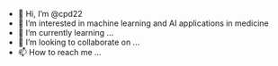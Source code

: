- 👋 Hi, I’m @cpd22
- 👀 I’m interested in machine learning and AI applications in medicine
- 🌱 I’m currently learning ...
- 💞️ I’m looking to collaborate on ...
- 📫 How to reach me ...

<!---
cpd22/cpd22 is a ✨ special ✨ repository because its `README.md` (this file) appears on your GitHub profile.
You can click the Preview link to take a look at your changes.
--->
